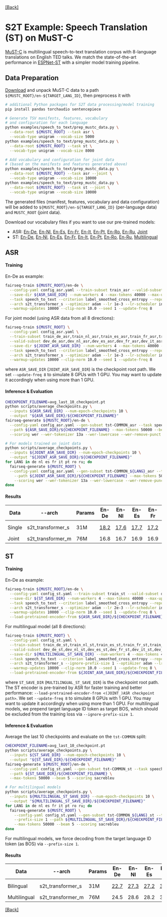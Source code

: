 [[Back]](..)

# S2T Example: Speech Translation (ST) on MuST-C

[MuST-C](https://www.aclweb.org/anthology/N19-1202) is multilingual speech-to-text translation corpus with
8-language translations on English TED talks. We match the state-of-the-art performance in
[ESPNet-ST](https://arxiv.org/pdf/2004.10234.pdf) with a simpler model training pipeline.

## Data Preparation
[Download](https://ict.fbk.eu/must-c) and unpack MuST-C data to a path
`${MUSTC_ROOT}/en-${TARGET_LANG_ID}`, then preprocess it with
```bash
# additional Python packages for S2T data processing/model training
pip install pandas torchaudio sentencepiece

# Generate TSV manifests, features, vocabulary
# and configuration for each language
python examples/speech_to_text/prep_mustc_data.py \
  --data-root ${MUSTC_ROOT} --task asr \
  --vocab-type unigram --vocab-size 5000
python examples/speech_to_text/prep_mustc_data.py \
  --data-root ${MUSTC_ROOT} --task st \
  --vocab-type unigram --vocab-size 8000

# Add vocabulary and configuration for joint data
# (based on the manifests and features generated above)
python examples/speech_to_text/prep_mustc_data.py \
  --data-root ${MUSTC_ROOT} --task asr --joint \
  --vocab-type unigram --vocab-size 10000
python examples/speech_to_text/prep_mustc_data.py \
  --data-root ${MUSTC_ROOT} --task st --joint \
  --vocab-type unigram --vocab-size 10000
```
The generated files (manifest, features, vocabulary and data configuration) will be added to
`${MUSTC_ROOT}/en-${TARGET_LANG_ID}` (per-language data) and `MUSTC_ROOT` (joint data).

Download our vocabulary files if you want to use our pre-trained models:
- ASR: [En-De](https://dl.fbaipublicfiles.com/fairseq/s2t/mustc_de_asr_vocab_unigram5000.zip), [En-Nl](https://dl.fbaipublicfiles.com/fairseq/s2t/mustc_nl_asr_vocab_unigram5000.zip), [En-Es](https://dl.fbaipublicfiles.com/fairseq/s2t/mustc_es_asr_vocab_unigram5000.zip), [En-Fr](https://dl.fbaipublicfiles.com/fairseq/s2t/mustc_fr_asr_vocab_unigram5000.zip), [En-It](https://dl.fbaipublicfiles.com/fairseq/s2t/mustc_it_asr_vocab_unigram5000.zip), [En-Pt](https://dl.fbaipublicfiles.com/fairseq/s2t/mustc_pt_asr_vocab_unigram5000.zip), [En-Ro](https://dl.fbaipublicfiles.com/fairseq/s2t/mustc_ro_asr_vocab_unigram5000.zip), [En-Ru](https://dl.fbaipublicfiles.com/fairseq/s2t/mustc_ru_asr_vocab_unigram5000.zip), [Joint](https://dl.fbaipublicfiles.com/fairseq/s2t/mustc_joint_asr_vocab_unigram10000.zip)
- ST: [En-De](https://dl.fbaipublicfiles.com/fairseq/s2t/mustc_de_st_vocab_unigram8000.zip), [En-Nl](https://dl.fbaipublicfiles.com/fairseq/s2t/mustc_nl_st_vocab_unigram8000.zip), [En-Es](https://dl.fbaipublicfiles.com/fairseq/s2t/mustc_es_st_vocab_unigram8000.zip), [En-Fr](https://dl.fbaipublicfiles.com/fairseq/s2t/mustc_fr_st_vocab_unigram8000.zip), [En-It](https://dl.fbaipublicfiles.com/fairseq/s2t/mustc_it_st_vocab_unigram8000.zip), [En-Pt](https://dl.fbaipublicfiles.com/fairseq/s2t/mustc_pt_st_vocab_unigram8000.zip), [En-Ro](https://dl.fbaipublicfiles.com/fairseq/s2t/mustc_ro_st_vocab_unigram8000.zip), [En-Ru](https://dl.fbaipublicfiles.com/fairseq/s2t/mustc_ru_st_vocab_unigram8000.zip), [Multilingual](https://dl.fbaipublicfiles.com/fairseq/s2t/mustc_multilingual_st_vocab_unigram10000.zip)

## ASR
#### Training
En-De as example:
```bash
fairseq-train ${MUSTC_ROOT}/en-de \
  --config-yaml config_asr.yaml --train-subset train_asr --valid-subset dev_asr \
  --save-dir ${ASR_SAVE_DIR} --num-workers 4 --max-tokens 40000 --max-update 100000 \
  --task speech_to_text --criterion label_smoothed_cross_entropy --report-accuracy \
  --arch s2t_transformer_s --optimizer adam --lr 1e-3 --lr-scheduler inverse_sqrt \
  --warmup-updates 10000 --clip-norm 10.0 --seed 1 --update-freq 8
```
For joint model (using ASR data from all 8 directions):
```bash
fairseq-train ${MUSTC_ROOT} \
  --config-yaml config_asr.yaml \
  --train-subset train_de_asr,train_nl_asr,train_es_asr,train_fr_asr,train_it_asr,train_pt_asr,train_ro_asr,train_ru_asr \
  --valid-subset dev_de_asr,dev_nl_asr,dev_es_asr,dev_fr_asr,dev_it_asr,dev_pt_asr,dev_ro_asr,dev_ru_asr \
  --save-dir ${JOINT_ASR_SAVE_DIR} --num-workers 4 --max-tokens 40000 --max-update 100000 \
  --task speech_to_text --criterion label_smoothed_cross_entropy --report-accuracy \
  --arch s2t_transformer_s --optimizer adam --lr 1e-3 --lr-scheduler inverse_sqrt \
  --warmup-updates 10000 --clip-norm 10.0 --seed 1 --update-freq 8
```
where `ASR_SAVE_DIR` (`JOINT_ASR_SAVE_DIR`) is the checkpoint root path. We set `--update-freq 8` to simulate 8 GPUs
with 1 GPU. You may want to update it accordingly when using more than 1 GPU.

#### Inference & Evaluation
```bash
CHECKPOINT_FILENAME=avg_last_10_checkpoint.pt
python scripts/average_checkpoints.py \
  --inputs ${ASR_SAVE_DIR} --num-epoch-checkpoints 10 \
  --output "${ASR_SAVE_DIR}/${CHECKPOINT_FILENAME}"
fairseq-generate ${MUSTC_ROOT}/en-de \
  --config-yaml config_asr.yaml --gen-subset tst-COMMON_asr --task speech_to_text \
  --path ${ASR_SAVE_DIR}/${CHECKPOINT_FILENAME} --max-tokens 50000 --beam 5 \
  --scoring wer --wer-tokenizer 13a --wer-lowercase --wer-remove-punct

# For models trained on joint data
python scripts/average_checkpoints.py \
  --inputs ${JOINT_ASR_SAVE_DIR} --num-epoch-checkpoints 10 \
  --output "${JOINT_ASR_SAVE_DIR}/${CHECKPOINT_FILENAME}"
for LANG in de nl es fr it pt ro ru; do
  fairseq-generate ${MUSTC_ROOT} \
  --config-yaml config_asr.yaml --gen-subset tst-COMMON_${LANG}_asr --task speech_to_text \
    --path ${JOINT_ASR_SAVE_DIR}/${CHECKPOINT_FILENAME} --max-tokens 50000 --beam 5 \
    --scoring wer --wer-tokenizer 13a --wer-lowercase --wer-remove-punct
done
```
#### Results
| Data | --arch | Params | En-De | En-Nl | En-Es | En-Fr | En-It | En-Pt | En-Ro | En-Ru | Model |
|---|---|---|---|---|---|---|---|---|---|---|---|
| Single | s2t_transformer_s | 31M | [18.2](https://dl.fbaipublicfiles.com/fairseq/s2t/mustc_de_asr_transformer_s.pt) | [17.6](https://dl.fbaipublicfiles.com/fairseq/s2t/mustc_nl_asr_transformer_s.pt) | [17.7](https://dl.fbaipublicfiles.com/fairseq/s2t/mustc_es_asr_transformer_s.pt) | [17.2](https://dl.fbaipublicfiles.com/fairseq/s2t/mustc_fr_asr_transformer_s.pt) | [17.9](https://dl.fbaipublicfiles.com/fairseq/s2t/mustc_it_asr_transformer_s.pt) | [19.1](https://dl.fbaipublicfiles.com/fairseq/s2t/mustc_pt_asr_transformer_s.pt) | [18.1](https://dl.fbaipublicfiles.com/fairseq/s2t/mustc_ro_asr_transformer_s.pt) | [17.7](https://dl.fbaipublicfiles.com/fairseq/s2t/mustc_ru_asr_transformer_s.pt) | (<-Download) |
| Joint | s2t_transformer_m | 76M | 16.8 | 16.7 | 16.9 | 16.9 | 17.0 | 17.4 | 17.0 | 16.9 | [Download](https://dl.fbaipublicfiles.com/fairseq/s2t/mustc_joint_asr_transformer_m.pt) |

## ST
#### Training
En-De as example:
```bash
fairseq-train ${MUSTC_ROOT}/en-de \
  --config-yaml config_st.yaml --train-subset train_st --valid-subset dev_st \
  --save-dir ${ST_SAVE_DIR} --num-workers 4 --max-tokens 40000 --max-update 100000 \
  --task speech_to_text --criterion label_smoothed_cross_entropy --report-accuracy \
  --arch s2t_transformer_s --optimizer adam --lr 2e-3 --lr-scheduler inverse_sqrt \
  --warmup-updates 10000 --clip-norm 10.0 --seed 1 --update-freq 8 \
  --load-pretrained-encoder-from ${ASR_SAVE_DIR}/${CHECKPOINT_FILENAME}
```
For multilingual model (all 8 directions):
```bash
fairseq-train ${MUSTC_ROOT} \
  --config-yaml config_st.yaml \
  --train-subset train_de_st,train_nl_st,train_es_st,train_fr_st,train_it_st,train_pt_st,train_ro_st,train_ru_st \
  --valid-subset dev_de_st,dev_nl_st,dev_es_st,dev_fr_st,dev_it_st,dev_pt_st,dev_ro_st,dev_ru_st \
  --save-dir ${MULTILINGUAL_ST_SAVE_DIR} --num-workers 4 --max-tokens 40000 --max-update 100000 \
  --task speech_to_text --criterion label_smoothed_cross_entropy --report-accuracy \
  --arch s2t_transformer_s --ignore-prefix-size 1 --optimizer adam --lr 2e-3 --lr-scheduler inverse_sqrt \
  --warmup-updates 10000 --clip-norm 10.0 --seed 1 --update-freq 8 \
  --load-pretrained-encoder-from ${JOINT_ASR_SAVE_DIR}/${CHECKPOINT_FILENAME}
```
where `ST_SAVE_DIR` (`MULTILINGUAL_ST_SAVE_DIR`) is the checkpoint root path. The ST encoder is pre-trained by ASR
for faster training and better performance: `--load-pretrained-encoder-from <(JOINT_)ASR checkpoint path>`. We set
`--update-freq 8` to simulate 8 GPUs with 1 GPU. You may want to update it accordingly when using more than 1 GPU.
For multilingual models, we prepend target language ID token as target BOS, which should be excluded from
the training loss via `--ignore-prefix-size 1`.

#### Inference & Evaluation
Average the last 10 checkpoints and evaluate on the `tst-COMMON` split:
```bash
CHECKPOINT_FILENAME=avg_last_10_checkpoint.pt
python scripts/average_checkpoints.py \
  --inputs ${ST_SAVE_DIR} --num-epoch-checkpoints 10 \
  --output "${ST_SAVE_DIR}/${CHECKPOINT_FILENAME}"
fairseq-generate ${MUSTC_ROOT}/en-de \
  --config-yaml config_st.yaml --gen-subset tst-COMMON_st --task speech_to_text \
  --path ${ST_SAVE_DIR}/${CHECKPOINT_FILENAME} \
  --max-tokens 50000 --beam 5 --scoring sacrebleu

# For multilingual models
python scripts/average_checkpoints.py \
  --inputs ${MULTILINGUAL_ST_SAVE_DIR} --num-epoch-checkpoints 10 \
  --output "${MULTILINGUAL_ST_SAVE_DIR}/${CHECKPOINT_FILENAME}"
for LANG in de nl es fr it pt ro ru; do
  fairseq-generate ${MUSTC_ROOT} \
    --config-yaml config_st.yaml --gen-subset tst-COMMON_${LANG}_st --task speech_to_text \
    --prefix-size 1 --path ${MULTILINGUAL_ST_SAVE_DIR}/${CHECKPOINT_FILENAME} \
    --max-tokens 50000 --beam 5 --scoring sacrebleu
done
```
For multilingual models, we force decoding from the target language ID token (as BOS) via `--prefix-size 1`.

#### Results
| Data | --arch | Params | En-De | En-Nl | En-Es | En-Fr | En-It | En-Pt | En-Ro | En-Ru | Model |
|---|---|---|---|---|---|---|---|---|---|---|---|
| Bilingual | s2t_transformer_s | 31M | [22.7](https://dl.fbaipublicfiles.com/fairseq/s2t/mustc_de_st_transformer_s.pt) | [27.3](https://dl.fbaipublicfiles.com/fairseq/s2t/mustc_nl_st_transformer_s.pt) | [27.2](https://dl.fbaipublicfiles.com/fairseq/s2t/mustc_es_st_transformer_s.pt) | [32.9](https://dl.fbaipublicfiles.com/fairseq/s2t/mustc_fr_st_transformer_s.pt) | [22.7](https://dl.fbaipublicfiles.com/fairseq/s2t/mustc_it_st_transformer_s.pt) | [28.1](https://dl.fbaipublicfiles.com/fairseq/s2t/mustc_pt_st_transformer_s.pt) | [21.9](https://dl.fbaipublicfiles.com/fairseq/s2t/mustc_ro_st_transformer_s.pt) | [15.3](https://dl.fbaipublicfiles.com/fairseq/s2t/mustc_ru_st_transformer_s.pt) | (<-Download) |
| Multilingual | s2t_transformer_m | 76M | 24.5 | 28.6 | 28.2 | 34.9 | 24.6 | 31.1 | 23.8 | 16.0 | [Download](https://dl.fbaipublicfiles.com/fairseq/s2t/mustc_multilingual_st_transformer_m.pt) |

[[Back]](..)
